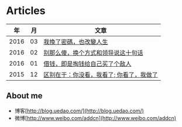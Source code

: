 
Articles
==============


年 | 月 | 文章
--- | --- | ---
 2016 | 03 | [我換了密碼，也改變人生](https://github.com/addcn/ideas/blob/master/living/article/%E6%88%91%E6%8F%9B%E4%BA%86%E5%AF%86%E7%A2%BC%E4%B9%9F%E6%94%B9%E8%AE%8A%E4%BA%BA%E7%94%9F.md)
  2016 | 02 | [别那么傻，换个方式和领导说这十句话](https://github.com/addcn/ideas/blob/master/living/article/%E5%88%AB%E9%82%A3%E4%B9%88%E5%82%BB%E6%8D%A2%E4%B8%AA%E6%96%B9%E5%BC%8F%E5%92%8C%E9%A2%86%E5%AF%BC%E8%AF%B4%E8%BF%99%E5%8D%81%E5%8F%A5%E8%AF%9D.md)
 2016 | 01 | [借钱，即是掏钱给自己买了个敌人](https://github.com/addcn/ideas/blob/master/living/article/%E5%80%9F%E9%92%B1%E5%8D%B3%E6%98%AF%E6%8E%8F%E9%92%B1%E7%BB%99%E8%87%AA%E5%B7%B1%E4%B9%B0%E4%BA%86%E4%B8%AA%E6%95%8C%E4%BA%BA.md)
 2015 | 12 | [区别在于：你没看，我看了; 你看了，我做了](https://github.com/addcn/ideas/blob/master/living/article/%E5%8C%BA%E5%88%AB%E5%9C%A8%E4%BA%8E%E4%BD%A0%E6%B2%A1%E7%9C%8B%E6%88%91%E7%9C%8B%E4%BA%86%E4%BD%A0%E7%9C%8B%E4%BA%86%E6%88%91%E5%81%9A%E4%BA%86.md)



## About me

- 博客[http://blog.uedao.com/](http://blog.uedao.com/)
- 微博[http://www.weibo.com/addcn](http://www.weibo.com/addcn)
